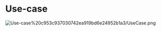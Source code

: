 # Use-case

![Use-case%20c953c937030742ea919bd6e24952b1a3/UseCase.png](Use-case%20c953c937030742ea919bd6e24952b1a3/UseCase.png)